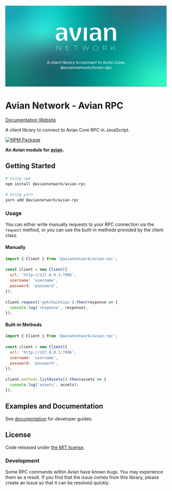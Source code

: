 ![Avian RPC Banner](https://github.com/AvianNetwork/avian-rpc/raw/main/media/repo-banner.png)

# Avian Network - Avian RPC

<a href="https://aviannetwork.github.io/avian-rpc/Client.html" target="_blank">Documentation Website</a>

A client library to connect to Avian Core RPC in JavaScript.

[![NPM Package](https://img.shields.io/npm/v/@aviannetwork/avian-rpc.svg?style=flat-square)](https://www.npmjs.org/package/@aviannetwork/avian-rpc)

**An Avian module for [avian](https://github.com/AvianNetwork/Avian).**

## Getting Started

```sh
# Using npm
npm install @aviannetwork/avian-rpc

# Using yarn
yarn add @aviannetwork/avian-rpc
```

### Usage

You can either write manually requests to your RPC connection via the `request` method, or you can use the built-in methods provided by the client class.

#### Manually

```javascript
import { Client } from '@aviannetwork/avian-rpc';

const client = new Client({
  url: 'http://127.0.0.1:7896',
  username: 'username',
  password: 'password',
});

client.request('getchaintips').then(response => {
  console.log('response', response);
});
```

#### Built-in Methods

```javascript
import { Client } from '@aviannetwork/avian-rpc';

const client = new Client({
  url: 'http://127.0.0.1:7896',
  username: 'username',
  password: 'password',
});

client.methods.listAssets().then(assets => {
  console.log('assets', assets);
});
```

## Examples and Documentation

See [documentation](https://aviannetwork.github.io/avian-rpc/Client.html) for developer guides.

## License

Code released under [the MIT license](./LICENSE.md).

### Development

Some RPC commands within Avian have known bugs. You may experience them as a result. If you find that the issue comes from this library, please create an Issue so that it can be resolved quickly.